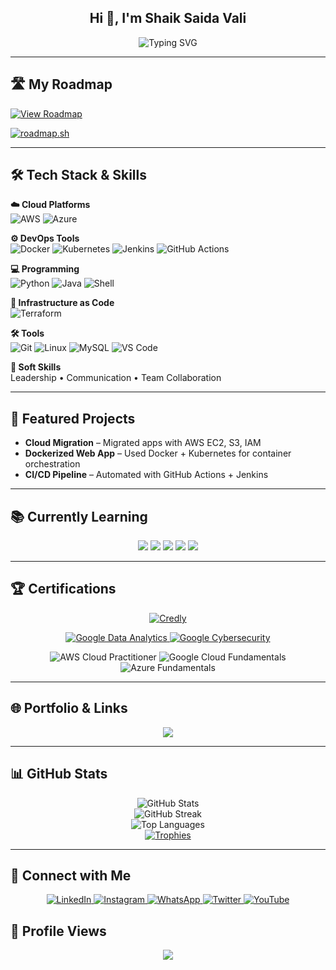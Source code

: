 <h2 align="center">Hi 👋, I'm Shaik Saida Vali</h2>

<p align="center">
  <img src="https://readme-typing-svg.demolab.com?font=Fira+Code&pause=1000&center=true&vCenter=true&width=450&lines=Cloud+%26+DevOps+Enthusiast;Aspiring+Program+Analyst+Intern;Tech+Explorer+%7C+Lifelong+Learner" alt="Typing SVG" />
</p>

---

## 🛣️ My Roadmap
[![View Roadmap](https://img.shields.io/badge/🚀%20View-Roadmap-orange?style=for-the-badge)](https://github.com/shaiksaidavali/shaiksaidavali/blob/main/roadmap.md)

<a href="https://roadmap.sh"><img src="https://roadmap.sh/card/wide/651b0fcc1205b5c21b6a74fc?variant=light" alt="roadmap.sh"/></a> 

---

## 🛠️ Tech Stack & Skills

**☁️ Cloud Platforms**  
![AWS](https://img.shields.io/badge/AWS-%23FF9900.svg?style=flat-square&logo=amazonaws&logoColor=white) ![Azure](https://img.shields.io/badge/Azure-%230072C6.svg?style=flat-square&logo=microsoftazure&logoColor=white)

**⚙️ DevOps Tools**  
![Docker](https://img.shields.io/badge/Docker-%230db7ed.svg?style=flat-square&logo=docker&logoColor=white) ![Kubernetes](https://img.shields.io/badge/Kubernetes-%23326ce5.svg?style=flat-square&logo=kubernetes&logoColor=white) ![Jenkins](https://img.shields.io/badge/Jenkins-%23D24939.svg?style=flat-square&logo=jenkins&logoColor=white) ![GitHub Actions](https://img.shields.io/badge/GitHub_Actions-%232671E5.svg?style=flat-square&logo=githubactions&logoColor=white)

**💻 Programming**  
![Python](https://img.shields.io/badge/Python-%233776AB.svg?style=flat-square&logo=python&logoColor=white) ![Java](https://img.shields.io/badge/Java-%23ED8B00.svg?style=flat-square&logo=java&logoColor=white) ![Shell](https://img.shields.io/badge/Shell-%23121011.svg?style=flat-square&logo=gnu-bash&logoColor=white)

**🧱 Infrastructure as Code**  
![Terraform](https://img.shields.io/badge/Terraform-%235835CC.svg?style=flat-square&logo=terraform&logoColor=white)

**🛠️ Tools**  
![Git](https://img.shields.io/badge/Git-%23F05032.svg?style=flat-square&logo=git&logoColor=white) ![Linux](https://img.shields.io/badge/Linux-%23000.svg?style=flat-square&logo=linux&logoColor=white) ![MySQL](https://img.shields.io/badge/MySQL-%234479A1.svg?style=flat-square&logo=mysql&logoColor=white) ![VS Code](https://img.shields.io/badge/VSCode-%23007ACC.svg?style=flat-square&logo=visual-studio-code&logoColor=white)

**🧠 Soft Skills**  
Leadership • Communication • Team Collaboration

---

## 🚀 Featured Projects

- **Cloud Migration** – Migrated apps with AWS EC2, S3, IAM  
- **Dockerized Web App** – Used Docker + Kubernetes for container orchestration  
- **CI/CD Pipeline** – Automated with GitHub Actions + Jenkins  

---

## 📚 Currently Learning

<p align="center">
  <a href="https://www.cloudskillsboost.google/"><img src="https://img.shields.io/badge/Google%20Cloud%20Skills%20Boost-4285F4?style=for-the-badge&logo=googlecloud&logoColor=white" /></a> 
  <a href="https://learn.microsoft.com/en-us/training/"><img src="https://img.shields.io/badge/Microsoft%20Learn-0078D4?style=for-the-badge&logo=microsoft&logoColor=white" /></a> 
  <a href="https://aws.amazon.com/training/"><img src="https://img.shields.io/badge/AWS%20Skill%20Builder-FF9900?style=for-the-badge&logo=amazonaws&logoColor=white" /></a> 
  <a href="https://www.linkedin.com/learning/"><img src="https://img.shields.io/badge/LinkedIn%20Learning-0A66C2?style=for-the-badge&logo=linkedin&logoColor=white" /></a> 
  <a href="https://www.udemy.com/"><img src="https://img.shields.io/badge/Udemy-A435F0?style=for-the-badge&logo=udemy&logoColor=white" /></a> 
</p>

---

## 🏆 Certifications

<p align="center">
  <a href="https://www.credly.com/users/shaik-saida-vali" target="_blank">
    <img src="https://img.shields.io/badge/View%20My-Certifications-orange?style=for-the-badge&logo=credly&logoColor=white" alt="Credly" />
  </a>
</p>

<p align="center">
  <a href="https://www.credly.com/badges/04a6feaf-b293-43e3-8437-6f55cab92478/public_url" target="_blank">
    <img src="https://img.shields.io/badge/Google%20Data%20Analytics-34A853?style=for-the-badge&logo=google&logoColor=white" alt="Google Data Analytics" />
  </a>
  <a href="https://www.credly.com/badges/04a6feaf-b293-43e3-8437-6f55cab92478/public_url" target="_blank">
    <img src="https://img.shields.io/badge/Google%20Cybersecurity-34A853?style=for-the-badge&logo=google&logoColor=white" alt="Google Cybersecurity" />
  </a>
</p>

<p align="center">
  <img src="https://img.shields.io/badge/AWS%20Cloud%20Practitioner-232F3E?style=for-the-badge&logo=amazonaws&logoColor=white" alt="AWS Cloud Practitioner" />
  <img src="https://img.shields.io/badge/Google%20Cloud%20Fundamentals-4285F4?style=for-the-badge&logo=googlecloud&logoColor=white" alt="Google Cloud Fundamentals" />
  <img src="https://img.shields.io/badge/Azure%20Fundamentals-0078D4?style=for-the-badge&logo=microsoftazure&logoColor=white" alt="Azure Fundamentals" />
</p>

---

## 🌐 Portfolio & Links

<p align="center">
  <a href="https://bento.me/urstrulysaidA"><img src="https://img.shields.io/badge/Bento-Portfolio-%23FF5F5F?style=for-the-badge&logo=bento&logoColor=white"></a>
</p>

---

## 📊 GitHub Stats

<p align="center">
  <img src="https://github-readme-stats.vercel.app/api?username=urstrulysaida&show_icons=true&locale=en" alt="GitHub Stats" />
  <br />
  <img src="https://github-readme-streak-stats.herokuapp.com/?user=urstrulysaida" alt="GitHub Streak" />
  <br />
  <img src="https://github-readme-stats.vercel.app/api/top-langs?username=urstrulysaida&show_icons=true&locale=en&layout=compact" alt="Top Languages" />
  <br />
  <a href="https://github.com/ryo-ma/github-profile-trophy"><img src="https://github-profile-trophy.vercel.app/?username=urstrulysaida" alt="Trophies" /></a>
</p>

---

## 🤝 Connect with Me

<p align="center">
  <a href="https://www.linkedin.com/in/shaiksaidavali/">
    <img src="https://img.shields.io/badge/LinkedIn-Shaik_Saida_Vali-0A66C2?style=for-the-badge&logo=linkedin&logoColor=white" alt="LinkedIn" />
  </a>
  <a href="https://www.instagram.com/urstrulysaida/">
    <img src="https://img.shields.io/badge/Instagram-@urstrulysaida-E4405F?style=for-the-badge&logo=instagram&logoColor=white" alt="Instagram" />
  </a>
  <a href="https://wa.me/917674012184?text=hi">
    <img src="https://img.shields.io/badge/WhatsApp-Message-25D366?style=for-the-badge&logo=whatsapp&logoColor=white" alt="WhatsApp" />
  </a>
  <a href="https://x.com/Urstrulysaida_">
    <img src="https://img.shields.io/badge/Twitter-@Urstrulysaida_-1DA1F2?style=for-the-badge&logo=twitter&logoColor=white" alt="Twitter" />
  </a>
  <a href="https://www.youtube.com/@Urstrulysaida">
    <img src="https://img.shields.io/badge/YouTube-@Urstrulysaida-FF0000?style=for-the-badge&logo=youtube&logoColor=white" alt="YouTube" />
  </a>
</p>

## 👀 Profile Views

<p align="center">
  <img src="https://visitor-badge.laobi.icu/badge?page_id=urstrulysaida.urstrulysaida" />
</p>
